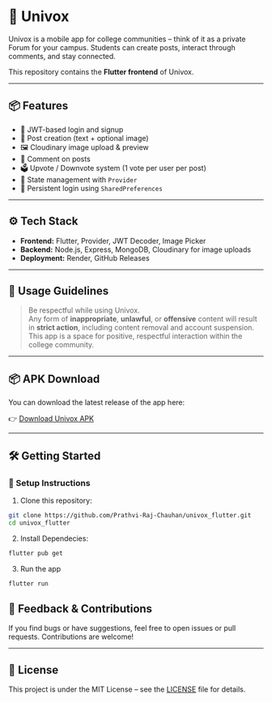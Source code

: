 # 📱 Univox

Univox is a mobile app for college communities – think of it as a private Forum for your campus. Students can create posts, interact through comments, and stay connected.

This repository contains the **Flutter frontend** of Univox.

---

## 📦 Features

- 🔐 JWT-based login and signup
- 📝 Post creation (text + optional image)
- 🖼️ Cloudinary image upload & preview
- 💬 Comment on posts
- 🗳️ Upvote / Downvote system (1 vote per user per post)
- 🎯 State management with `Provider`
- 📁 Persistent login using `SharedPreferences`

---
## ⚙️ Tech Stack

- **Frontend:** Flutter, Provider, JWT Decoder, Image Picker
- **Backend:** Node.js, Express, MongoDB, Cloudinary for image uploads
- **Deployment:** Render, GitHub Releases

---

## 🚨 Usage Guidelines

> Be respectful while using Univox.  
> Any form of **inappropriate**, **unlawful**, or **offensive** content will result in **strict action**, including content removal and account suspension.  
> This app is a space for positive, respectful interaction within the college community.

---

## 📦 APK Download

You can download the latest release of the app here:

👉 [Download Univox APK]([https://github.com/Prathvi-Raj-Chauhan/univox_backend/releases/latest](https://github.com/Prathvi-Raj-Chauhan/univox/releases/tag/v1.0.0))



---

## 🛠️ Getting Started

### 🔧 Setup Instructions

1. Clone this repository:

```bash
git clone https://github.com/Prathvi-Raj-Chauhan/univox_flutter.git
cd univox_flutter
```

2. Install Dependecies: 

```bash
flutter pub get
```

3. Run the app

```bash
flutter run
```



## 📮 Feedback & Contributions

If you find bugs or have suggestions, feel free to open issues or pull requests. Contributions are welcome!

---

## 📃 License

This project is under the MIT License – see the [LICENSE](LICENSE) file for details.

